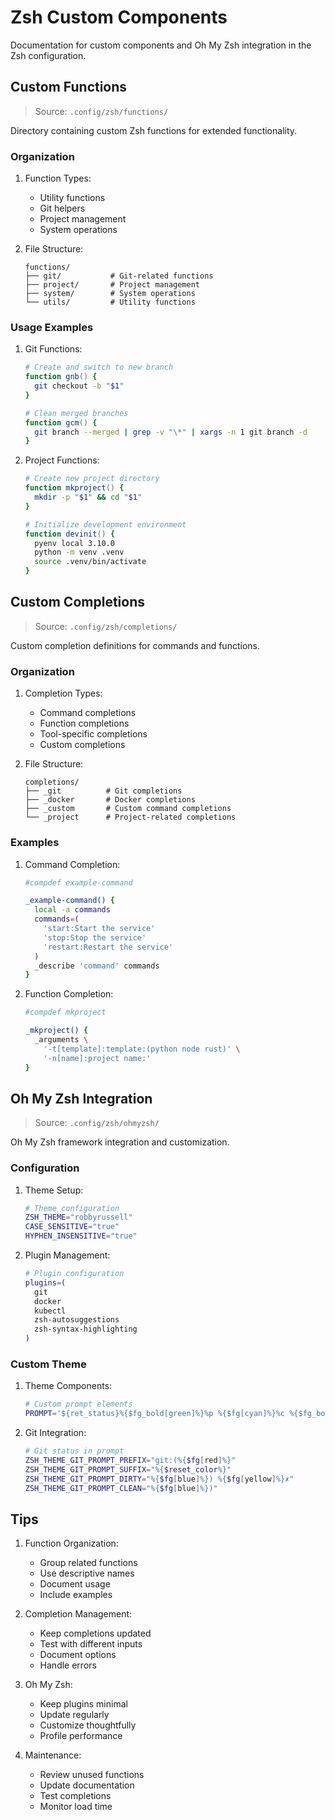 # Zsh Custom Components

Documentation for custom components and Oh My Zsh integration in the Zsh configuration.

## Custom Functions

> Source: `.config/zsh/functions/`

Directory containing custom Zsh functions for extended functionality.

### Organization

1. Function Types:
   - Utility functions
   - Git helpers
   - Project management
   - System operations

2. File Structure:
   ```
   functions/
   ├── git/           # Git-related functions
   ├── project/       # Project management
   ├── system/        # System operations
   └── utils/         # Utility functions
   ```

### Usage Examples

1. Git Functions:
   ```zsh
   # Create and switch to new branch
   function gnb() {
     git checkout -b "$1"
   }

   # Clean merged branches
   function gcm() {
     git branch --merged | grep -v "\*" | xargs -n 1 git branch -d
   }
   ```

2. Project Functions:
   ```zsh
   # Create new project directory
   function mkproject() {
     mkdir -p "$1" && cd "$1"
   }

   # Initialize development environment
   function devinit() {
     pyenv local 3.10.0
     python -m venv .venv
     source .venv/bin/activate
   }
   ```

## Custom Completions

> Source: `.config/zsh/completions/`

Custom completion definitions for commands and functions.

### Organization

1. Completion Types:
   - Command completions
   - Function completions
   - Tool-specific completions
   - Custom completions

2. File Structure:
   ```
   completions/
   ├── _git          # Git completions
   ├── _docker       # Docker completions
   ├── _custom       # Custom command completions
   └── _project      # Project-related completions
   ```

### Examples

1. Command Completion:
   ```zsh
   #compdef example-command

   _example-command() {
     local -a commands
     commands=(
       'start:Start the service'
       'stop:Stop the service'
       'restart:Restart the service'
     )
     _describe 'command' commands
   }
   ```

2. Function Completion:
   ```zsh
   #compdef mkproject

   _mkproject() {
     _arguments \
       '-t[template]:template:(python node rust)' \
       '-n[name]:project name:'
   }
   ```

## Oh My Zsh Integration

> Source: `.config/zsh/ohmyzsh/`

Oh My Zsh framework integration and customization.

### Configuration

1. Theme Setup:
   ```zsh
   # Theme configuration
   ZSH_THEME="robbyrussell"
   CASE_SENSITIVE="true"
   HYPHEN_INSENSITIVE="true"
   ```

2. Plugin Management:
   ```zsh
   # Plugin configuration
   plugins=(
     git
     docker
     kubectl
     zsh-autosuggestions
     zsh-syntax-highlighting
   )
   ```

### Custom Theme

1. Theme Components:
   ```zsh
   # Custom prompt elements
   PROMPT='${ret_status}%{$fg_bold[green]%}%p %{$fg[cyan]%}%c %{$fg_bold[blue]%}$(git_prompt_info)%{$fg_bold[blue]%}% %{$reset_color%}'
   ```

2. Git Integration:
   ```zsh
   # Git status in prompt
   ZSH_THEME_GIT_PROMPT_PREFIX="git:(%{$fg[red]%}"
   ZSH_THEME_GIT_PROMPT_SUFFIX="%{$reset_color%}"
   ZSH_THEME_GIT_PROMPT_DIRTY="%{$fg[blue]%}) %{$fg[yellow]%}✗"
   ZSH_THEME_GIT_PROMPT_CLEAN="%{$fg[blue]%})"
   ```

## Tips

1. Function Organization:
   - Group related functions
   - Use descriptive names
   - Document usage
   - Include examples

2. Completion Management:
   - Keep completions updated
   - Test with different inputs
   - Document options
   - Handle errors

3. Oh My Zsh:
   - Keep plugins minimal
   - Update regularly
   - Customize thoughtfully
   - Profile performance

4. Maintenance:
   - Review unused functions
   - Update documentation
   - Test completions
   - Monitor load time
